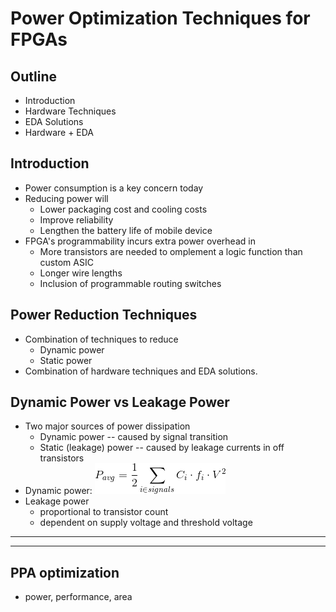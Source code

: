 # Power Optimization Techniques for FPGAs

## Outline
* Introduction
* Hardware Techniques
* EDA Solutions
* Hardware + EDA

## Introduction
* Power consumption is a key concern today
* Reducing power will 
	* Lower packaging cost and cooling costs
	* Improve reliability
	* Lengthen the battery life of mobile device
* FPGA's programmability incurs extra power overhead in
	* More transistors are needed to omplement a logic
function than custom ASIC
	* Longer wire lengths
	* Inclusion of programmable routing switches

## Power Reduction Techniques
* Combination of techniques to reduce
	* Dynamic power
	* Static power
* Combination of hardware techniques and EDA
solutions.

## Dynamic Power vs Leakage Power
* Two major sources of power dissipation
	* Dynamic power -- caused by signal transition
	* Static (leakage) power -- caused by leakage currents
in off transistors
* Dynamic power: ![Alt Text](pg6.gif)
* Leakage power
	* proportional to transistor count
	* dependent on supply voltage and threshold voltage

---
---

## PPA optimization
* power, performance, area
